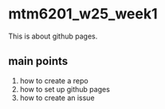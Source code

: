 # mtm6201_w25_week1
This is about github pages.
## main points 
1. how to create a repo
2. how to set up github pages
3. how to create an issue
